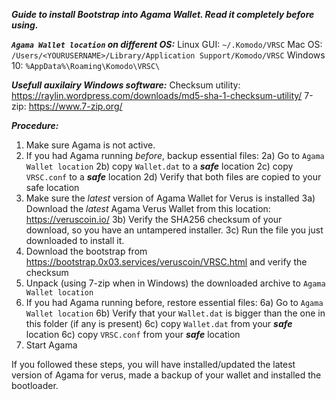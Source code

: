 __***Guide to install Bootstrap into Agama Wallet. Read it completely before using.***__

__*`Agama Wallet location` on different OS:*__
Linux GUI:	`~/.Komodo/VRSC`
Mac OS: 	`/Users/<YOURUSERNAME>/Library/Application Support/Komodo/VRSC`
Windows 10: 	`%AppData%\Roaming\Komodo\VRSC\`

__*Usefull auxilairy Windows software:*__
Checksum utility:	https://raylin.wordpress.com/downloads/md5-sha-1-checksum-utility/
7-zip:			https://www.7-zip.org/

__*Procedure:*__
1) Make sure Agama is not active.
2) If you had Agama running _before_, backup essential files:
	2a) Go to `Agama Wallet location`
	2b) copy `Wallet.dat` to a __*safe*__ location
	2c) copy `VRSC.conf` to a __*safe*__ location
	2d) Verify that both files are copied to your safe location
3) Make sure the _latest_ version of Agama Wallet for Verus is installed
	3a) Download the _latest_ Agama Verus Wallet from this location: https://veruscoin.io/
	3b) Verify the SHA256 checksum of your download, so you have an untampered installer.
	3c) Run the file you just downloaded to install it.
4) Download the bootstrap from https://bootstrap.0x03.services/veruscoin/VRSC.html and verify the checksum
5) Unpack (using 7-zip when in Windows) the downloaded archive to `Agama Wallet location`
6) If you had Agama running before, restore essential files:
	6a) Go to `Agama Wallet location`
	6b) Verify that your `Wallet.dat` is bigger than the one in this folder (if any is present)
	6c) copy `Wallet.dat` from your __*safe*__ location
	6c) copy `VRSC.conf` from your __*safe*__ location
7) Start Agama

If you followed these steps, you will have installed/updated the latest version of Agama for verus, made a backup of your wallet and installed the bootloader.
